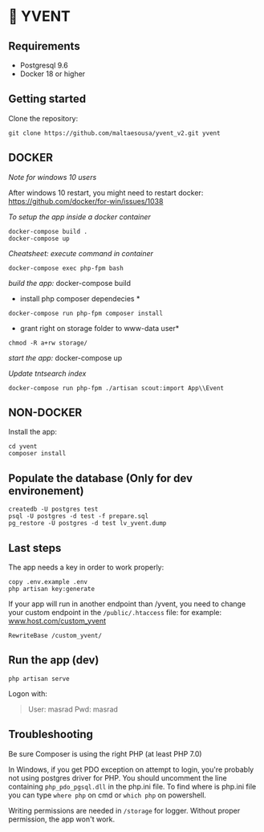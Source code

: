 # 📅 YVENT

## Requirements

  * Postgresql 9.6
  * Docker 18 or higher

## Getting started

Clone the repository:

```
git clone https://github.com/maltaesousa/yvent_v2.git yvent
```

## DOCKER

*Note for windows 10 users*

After windows 10 restart, you might need to restart docker: https://github.com/docker/for-win/issues/1038 

*To setup the app inside a docker container*

```
docker-compose build .
docker-compose up
```

*Cheatsheet: execute command in container*

```
docker-compose exec php-fpm bash
```

*build the app:*
docker-compose build

* install php composer dependecies *
```
docker-compose run php-fpm composer install
```

* grant right on storage folder to www-data user*
```
chmod -R a+rw storage/
```


*start the app:*
docker-compose up

*Update tntsearch index*


```
docker-compose run php-fpm ./artisan scout:import App\\Event
```

## NON-DOCKER
Install the app:

```
cd yvent
composer install
```

## Populate the database (Only for dev environement)

```
createdb -U postgres test
psql -U postgres -d test -f prepare.sql
pg_restore -U postgres -d test lv_yvent.dump
```

## Last steps

The app needs a key in order to work properly:

```
copy .env.example .env
php artisan key:generate
```

If your app will run in another endpoint than /yvent, you need to change your custom endpoint in the `/public/.htaccess` file:
for example: www.host.com/custom_yvent

```
RewriteBase /custom_yvent/
```

## Run the app (dev)

```
php artisan serve
```

Logon with:

> User: masrad
> Pwd: masrad

## Troubleshooting

Be sure Composer is using the right PHP (at least PHP 7.0)

In Windows, if you get PDO exception on attempt to login, you're probably not using postgres driver for PHP.
You should uncomment the line containing `php_pdo_pgsql.dll` in the php.ini file.
To find where is php.ini file you can type `where php` on cmd or `which php` on powershell.

Writing permissions are needed in `/storage` for logger. Without proper permission, the app won't work.

